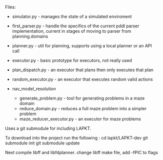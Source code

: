 Files:

- simulator.py - manages the state of a simulated enviroment
- first_parser.py - handle the specifics of the current pddl parser implementation, current in stages of moving to parser from planning.domains
- planner.py - util for planning, supports using a local planner or an API call
- executor.py - basic prototype for executors, not really used
- plan_dispatch.py - an executor that plans then only executes that plan
- random_executor.py - an executor that executes random valid actions

- nav_model_resolution
    - generate_problem.py - tool for generating problems in a maze domain
    - reduce_domain.py - reduces a full maze problem into a simpler problem
    - maze_reducer_executor.py - an executor for maze problems 

Uses a git submodule for including LAPKT. 

To download into the project run the following :
    cd lapkt/LAPKT-dev
    git submodule init
    git submodule update

Next compile libff and libfdplanner.
    change libff make file, add -fPIC to flags
